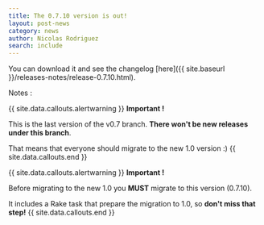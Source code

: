 ```yaml
---
title: The 0.7.10 version is out!
layout: post-news
category: news
author: Nicolas Rodriguez
search: include
---
```


You can download it and see the changelog [here]({{ site.baseurl }}/releases-notes/release-0.7.10.html).

<p class="notes">Notes :</p>

{{ site.data.callouts.alertwarning }}
  **Important !**

  This is the last version of the v0.7 branch. **There won't be new releases under this branch**.

  That means that everyone should migrate to the new 1.0 version :)
{{ site.data.callouts.end }}

{{ site.data.callouts.alertwarning }}
  **Important !**

  Before migrating to the new 1.0 you **MUST** migrate to this version (0.7.10).

  It includes a Rake task that prepare the migration to 1.0, so **don't miss that step!**
{{ site.data.callouts.end }}
